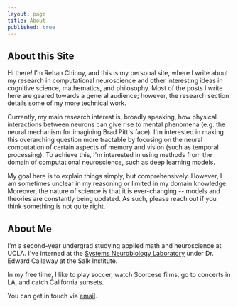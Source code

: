 ```yaml
---
layout: page
title: About
published: true
---
```

## About this Site

Hi there! I’m Rehan Chinoy, and this is my personal site, where I write about my research in computational neuroscience and other interesting ideas in cognitive science, mathematics, and philosophy. Most of the posts I write here are geared towards a general audience; however, the research section details some of my more technical work.

Currently, my main research interest is, broadly speaking, how physical interactions between neurons can give rise to mental phenomena (e.g. the neural mechanism for imagining Brad Pitt's face). I'm interested in making this overarching question more tractable by focusing on the neural computation of certain aspects of memory and vision (such as temporal processing). To achieve this, I'm interested in using methods from the domain of computational neuroscience, such as deep learning models.

My goal here is to explain things simply, but comprehensively. However, I am sometimes unclear in my reasoning or limited in my domain knowledge. Moreover, the nature of science is that it is ever-changing -- models and theories are constantly being updated. As such, please reach out if you think something is not quite right.

## About Me

I'm a second-year undergrad studying applied math and neuroscience at UCLA. I've interned at the [Systems Neurobiology Laboratory](https://callaway.salk.edu/) under Dr. Edward Callaway at the Salk Institute. 

In my free time, I like to play soccer, watch Scorcese films, go to concerts in LA, and catch California sunsets.

You can get in touch via [email](mailto:rehanbchinoy@gmail.com).
